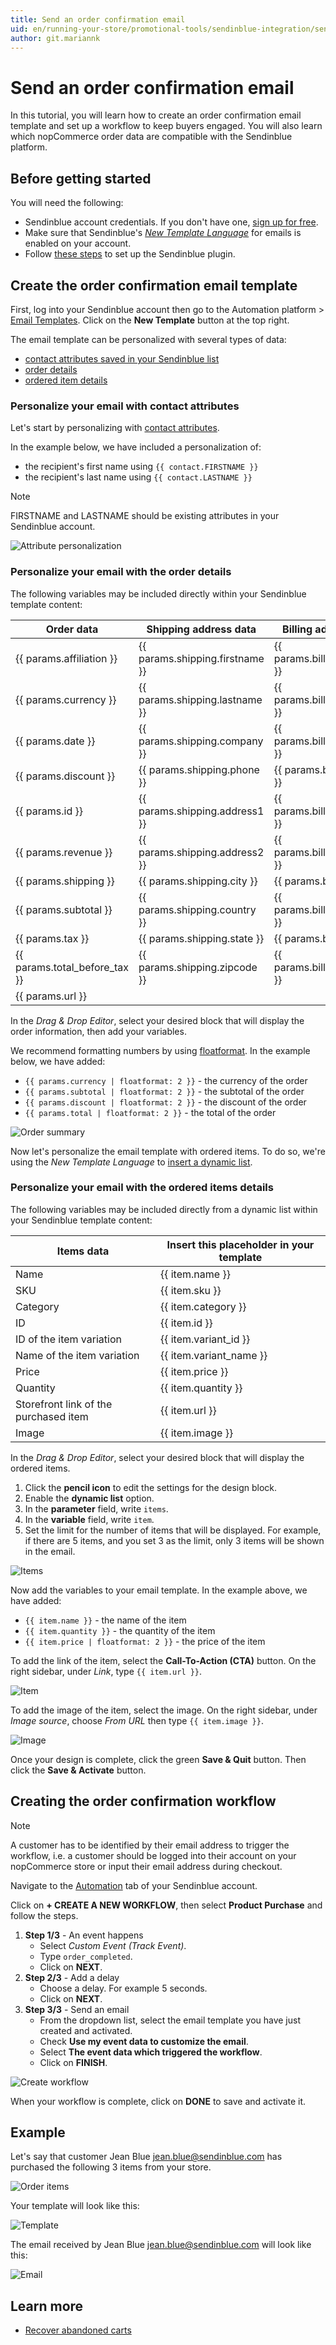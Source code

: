 ```yaml
---
title: Send an order confirmation email
uid: en/running-your-store/promotional-tools/sendinblue-integration/send-an-order-confirmation-email
author: git.mariannk
---
```


# Send an order confirmation email

In this tutorial, you will learn how to create an order confirmation email template and set up a workflow to keep buyers engaged. You will also learn which nopCommerce order data are compatible with the Sendinblue platform.

## Before getting started

You will need the following:
* Sendinblue account credentials. If you don't have one, [sign up for free](https://app.sendinblue.com/account/register/?utm_source=nopcommerce_plugin&utm_medium=plugin&utm_campaign=module_link). 
* Make sure that Sendinblue's [*New Template Language*](https://help.sendinblue.com/hc/en-us/articles/360000659260?utm_source=nopcommerce_plugin&utm_medium=plugin&utm_campaign=module_link) for emails is enabled on your account.
* Follow [these steps](xref:en/running-your-store/promotional-tools/sendinblue-integration/set-up-sendinblue-plugin) to set up the Sendinblue plugin.

## Create the order confirmation email template

First, log into your Sendinblue account then go to the Automation platform > [Email Templates](https://my.sendinblue.com/camp/lists/template?utm_source=nopcommerce_plugin&utm_medium=plugin&utm_campaign=module_link). Click on the **New Template** button at the top right.

The email template can be personalized with several types of data:

* [contact attributes saved in your Sendinblue list](#personalize-your-email-with-contact-attributes)
* [order details](#personalize-your-email-with-the-order-details)
* [ordered item details](#personalize-your-email-with-the-ordered-items-details)

### Personalize your email with contact attributes

Let's start by personalizing with [contact attributes](https://help.sendinblue.com/hc/en-us/articles/360001008200?utm_source=nopcommerce_plugin&utm_medium=plugin&utm_campaign=module_link).

In the example below, we have included a personalization of:

* the recipient's first name using `{{ contact.FIRSTNAME }}`
* the recipient's last name using `{{ contact.LASTNAME }}`

> [!NOTE]
> FIRSTNAME and LASTNAME should be existing attributes in your Sendinblue account.

![Attribute personalization](_static/send-an-order-confirmation-email/attribute-personalization.gif)

### Personalize your email with the order details

The following variables may be included directly within your Sendinblue template content:

| Order data | Shipping address data | Billing address data |
| ------------- | ------------- | ------------- |
| {{ params.affiliation }} | {{ params.shipping.firstname }} | {{ params.billing.firstname }} |
| {{ params.currency }} | {{ params.shipping.lastname }} | {{ params.billing.lastname }} |
| {{ params.date }} | {{ params.shipping.company }} | {{ params.billing.company }} |
| {{ params.discount }} | {{ params.shipping.phone }} | {{ params.billing.phone }} |
| {{ params.id }} | {{ params.shipping.address1 }} | {{ params.billing.address1 }} |
| {{ params.revenue }} | {{ params.shipping.address2 }} | {{ params.billing.address2 }} |
| {{ params.shipping }} | {{ params.shipping.city }} | {{ params.billing.city }} |
| {{ params.subtotal }} | {{ params.shipping.country }} | {{ params.billing.country }} |
| {{ params.tax }} | {{ params.shipping.state }} | {{ params.billing.state }} |
| {{ params.total_before_tax }} | {{ params.shipping.zipcode }} | {{ params.billing.zipcode }} |
| {{ params.url }} |

In the *Drag & Drop Editor*, select your desired block that will display the order information, then add your variables.

We recommend formatting numbers by using [floatformat](https://help.sendinblue.com/hc/en-us/articles/360000268730?utm_source=nopcommerce_plugin&utm_medium=plugin&utm_campaign=module_link#numbers). In the example below, we have added:

* `{{ params.currency | floatformat: 2 }}` - the currency of the order
* `{{ params.subtotal | floatformat: 2 }}` - the subtotal of the order
* `{{ params.discount | floatformat: 2 }}` - the discount of the order
* `{{ params.total | floatformat: 2 }}` - the total of the order

![Order summary](_static/send-an-order-confirmation-email/order.jpg)

Now let's personalize the email template with ordered items. To do so, we're using the *New Template Language* to [insert a dynamic list](https://help.sendinblue.com/hc/en-us/articles/360000887379-Inserting-a-dynamic-list-in-the-Drag-Drop-editor-NEW-?utm_source=nopcommerce_plugin&utm_medium=plugin&utm_campaign=module_link).

### Personalize your email with the ordered items details

The following variables may be included directly from a dynamic list within your Sendinblue template content:

| Items data | Insert this placeholder in your template |
| ------------- | ------------- |
| Name | {{ item.name }} |
| SKU | {{ item.sku }} |
| Category | {{ item.category }} |
| ID | {{ item.id }} |
| ID of the item variation | {{ item.variant_id }} |
| Name of the item variation | {{ item.variant_name }} |
| Price | {{ item.price }} |
| Quantity | {{ item.quantity }} |
| Storefront link of the purchased item | {{ item.url }} |
| Image | {{ item.image }} |

In the *Drag & Drop Editor*, select your desired block that will display the ordered items.

1. Click the **pencil icon** to edit the settings for the design block.
1. Enable the **dynamic list** option.
1. In the **parameter** field, write `items`.
1. In the **variable** field, write `item`.
1. Set the limit for the number of items that will be displayed. For example, if there are 5 items, and you set 3 as the limit, only 3 items will be shown in the email.

![Items](_static/send-an-order-confirmation-email/items.jpg)

Now add the variables to your email template. In the example above, we have added:
* `{{ item.name }}` - the name of the item
* `{{ item.quantity }}` - the quantity of the item
* `{{ item.price | floatformat: 2 }}` - the price of the item

To add the link of the item, select the **Call-To-Action (CTA)** button. On the right sidebar, under *Link*, type `{{ item.url }}`.

![Item](_static/send-an-order-confirmation-email/item.jpg)

To add the image of the item, select the image. On the right sidebar, under *Image source*, choose *From URL* then type `{{ item.image }}`.

![Image](_static/send-an-order-confirmation-email/image.jpg)

Once your design is complete, click the green **Save & Quit** button. Then click the **Save & Activate** button.

## Creating the order confirmation workflow

> [!NOTE]
> A customer has to be identified by their email address to trigger the workflow, i.e. a customer should be logged into their account on your nopCommerce store or input their email address during checkout.

Navigate to the [Automation](https://automation.sendinblue.com/?utm_source=nopcommerce_plugin&utm_medium=plugin&utm_campaign=module_link) tab of your Sendinblue account.

Click on **+ CREATE A NEW WORKFLOW**, then select **Product Purchase** and follow the steps.

1. **Step 1/3** - An event happens
	* Select *Custom Event (Track Event)*.
	* Type `order_completed`.
	* Click on **NEXT**.
2. **Step 2/3** - Add a delay
	* Choose a delay. For example 5 seconds.
	* Click on **NEXT**.
3. **Step 3/3** - Send an email
	* From the dropdown list, select the email template you have just created and activated.
	* Check **Use my event data to customize the email**.
	* Select **The event data which triggered the workflow**.
	* Click on **FINISH**.

![Create workflow](_static/send-an-order-confirmation-email/create-workflow.gif)

When your workflow is complete, click on **DONE** to save and activate it.

## Example

Let's say that customer Jean Blue jean.blue@sendinblue.com has purchased the following 3 items from your store.

![Order items](_static/send-an-order-confirmation-email/order-items.jpg)

Your template will look like this:

![Template](_static/send-an-order-confirmation-email/template.jpg)

The email received by Jean Blue jean.blue@sendinblue.com will look like this:

![Email](_static/send-an-order-confirmation-email/email.jpg)

## Learn more
* [Recover abandoned carts](xref:en/running-your-store/promotional-tools/sendinblue-integration/recover-abandoned-carts)
